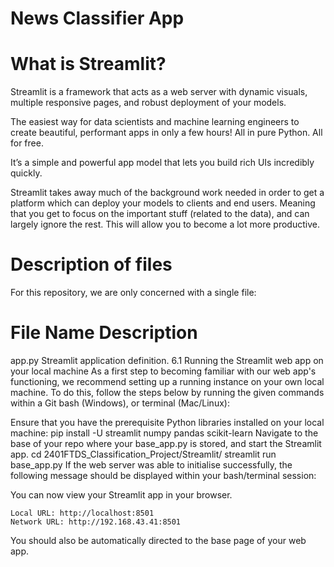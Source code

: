 # News Classifier App

# What is Streamlit?
Streamlit is a framework that acts as a web server with dynamic visuals, multiple responsive pages, and robust deployment of your models.

The easiest way for data scientists and machine learning engineers to create beautiful, performant apps in only a few hours! All in pure Python. All for free.

It’s a simple and powerful app model that lets you build rich UIs incredibly quickly.

Streamlit takes away much of the background work needed in order to get a platform which can deploy your models to clients and end users. Meaning that you get to focus on the important stuff (related to the data), and can largely ignore the rest. This will allow you to become a lot more productive.

# Description of files
For this repository, we are only concerned with a single file:

# File Name	Description
app.py	Streamlit application definition.
6.1 Running the Streamlit web app on your local machine
As a first step to becoming familiar with our web app's functioning, we recommend setting up a running instance on your own local machine. To do this, follow the steps below by running the given commands within a Git bash (Windows), or terminal (Mac/Linux):

Ensure that you have the prerequisite Python libraries installed on your local machine:
pip install -U streamlit numpy pandas scikit-learn
Navigate to the base of your repo where your base_app.py is stored, and start the Streamlit app.
cd 2401FTDS_Classification_Project/Streamlit/
streamlit run base_app.py
If the web server was able to initialise successfully, the following message should be displayed within your bash/terminal session:

  You can now view your Streamlit app in your browser.

    Local URL: http://localhost:8501
    Network URL: http://192.168.43.41:8501
You should also be automatically directed to the base page of your web app.


